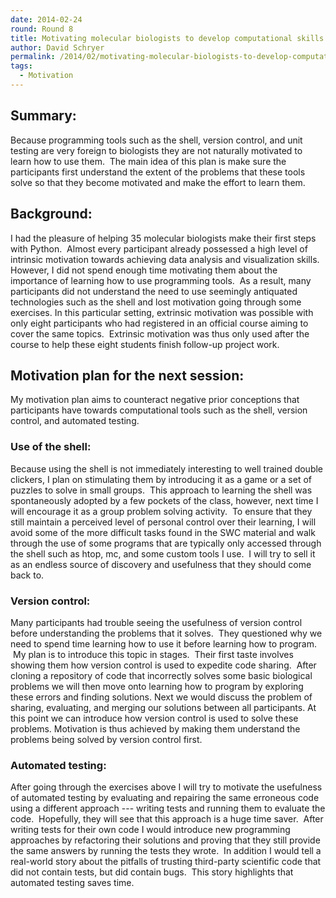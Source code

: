```yaml
---
date: 2014-02-24
round: Round 8
title: Motivating molecular biologists to develop computational skills
author: David Schryer
permalink: /2014/02/motivating-molecular-biologists-to-develop-computational-skills/
tags:
  - Motivation
---
```

## Summary:

Because programming tools such as the shell, version control, and unit testing are very foreign to biologists they are not naturally motivated to learn how to use them.  The main idea of this plan is make sure the participants first understand the extent of the problems that these tools solve so that they become motivated and make the effort to learn them.

## Background:

I had the pleasure of helping 35 molecular biologists make their first steps with Python.  Almost every participant already possessed a high level of intrinsic motivation towards achieving data analysis and visualization skills. However, I did not spend enough time motivating them about the importance of learning how to use programming tools.  As a result, many participants did not understand the need to use seemingly antiquated technologies such as the shell and lost motivation going through some exercises. In this particular setting, extrinsic motivation was possible with only eight participants who had registered in an official course aiming to cover the same topics.  Extrinsic motivation was thus only used after the course to help these eight students finish follow-up project work.

## Motivation plan for the next session:

My motivation plan aims to counteract negative prior conceptions that participants have towards computational tools such as the shell, version control, and automated testing.

### Use of the shell:

Because using the shell is not immediately interesting to well trained double clickers, I plan on stimulating them by introducing it as a game or a set of puzzles to solve in small groups.  This approach to learning the shell was spontaneously adopted by a few pockets of the class, however, next time I will encourage it as a group problem solving activity.  To ensure that they still maintain a perceived level of personal control over their learning, I will avoid some of the more difficult tasks found in the SWC material and walk through the use of some programs that are typically only accessed through the shell such as htop, mc, and some custom tools I use.  I will try to sell it as an endless source of discovery and usefulness that they should come back to.

### Version control:

Many participants had trouble seeing the usefulness of version control before understanding the problems that it solves.  They questioned why we need to spend time learning how to use it before learning how to program.  My plan is to introduce this topic in stages.  Their first taste involves showing them how version control is used to expedite code sharing.  After cloning a repository of code that incorrectly solves some basic biological problems we will then move onto learning how to program by exploring these errors and finding solutions. Next we would discuss the problem of sharing, evaluating, and merging our solutions between all participants. At this point we can introduce how version control is used to solve these problems. Motivation is thus achieved by making them understand the problems being solved by version control first.

### Automated testing:

After going through the exercises above I will try to motivate the usefulness of automated testing by evaluating and repairing the same erroneous code using a different approach --- writing tests and running them to evaluate the code.  Hopefully, they will see that this approach is a huge time saver.  After writing tests for their own code I would introduce new programming approaches by refactoring their solutions and proving that they still provide the same answers by running the tests they wrote.  In addition I would tell a real-world story about the pitfalls of trusting third-party scientific code that did not contain tests, but did contain bugs.  This story highlights that automated testing saves time.

## 

&nbsp;

&nbsp;

&nbsp;

&nbsp;

&nbsp;
